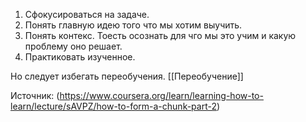 1. Сфокусироваться на задаче.
2. Понять главную идею того что мы хотим выучить.
3. Понять контекс. Тоесть осознать для чго мы это учим и какую проблему оно решает.
4. Практиковать изученное.

Но следует избегать переобучения. [[Переобучение]]

Источник: (https://www.coursera.org/learn/learning-how-to-learn/lecture/sAVPZ/how-to-form-a-chunk-part-2)